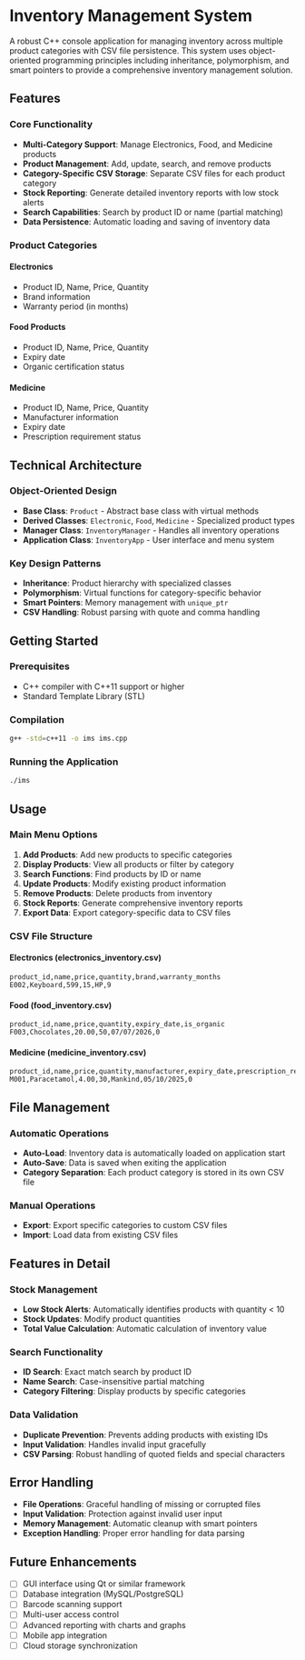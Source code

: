 # Inventory Management System

A robust C++ console application for managing inventory across multiple product categories with CSV file persistence. This system uses object-oriented programming principles including inheritance, polymorphism, and smart pointers to provide a comprehensive inventory management solution.

## Features

### Core Functionality
- **Multi-Category Support**: Manage Electronics, Food, and Medicine products
- **Product Management**: Add, update, search, and remove products
- **Category-Specific CSV Storage**: Separate CSV files for each product category
- **Stock Reporting**: Generate detailed inventory reports with low stock alerts
- **Search Capabilities**: Search by product ID or name (partial matching)
- **Data Persistence**: Automatic loading and saving of inventory data

### Product Categories

#### Electronics
- Product ID, Name, Price, Quantity
- Brand information
- Warranty period (in months)

#### Food Products
- Product ID, Name, Price, Quantity
- Expiry date
- Organic certification status

#### Medicine
- Product ID, Name, Price, Quantity
- Manufacturer information
- Expiry date
- Prescription requirement status

## Technical Architecture

### Object-Oriented Design
- **Base Class**: `Product` - Abstract base class with virtual methods
- **Derived Classes**: `Electronic`, `Food`, `Medicine` - Specialized product types
- **Manager Class**: `InventoryManager` - Handles all inventory operations
- **Application Class**: `InventoryApp` - User interface and menu system

### Key Design Patterns
- **Inheritance**: Product hierarchy with specialized classes
- **Polymorphism**: Virtual functions for category-specific behavior
- **Smart Pointers**: Memory management with `unique_ptr`
- **CSV Handling**: Robust parsing with quote and comma handling

## Getting Started

### Prerequisites
- C++ compiler with C++11 support or higher
- Standard Template Library (STL)

### Compilation
```bash
g++ -std=c++11 -o ims ims.cpp
```

### Running the Application
```bash
./ims
```

## Usage

### Main Menu Options
1. **Add Products**: Add new products to specific categories
2. **Display Products**: View all products or filter by category
3. **Search Functions**: Find products by ID or name
4. **Update Products**: Modify existing product information
5. **Remove Products**: Delete products from inventory
6. **Stock Reports**: Generate comprehensive inventory reports
7. **Export Data**: Export category-specific data to CSV files

### CSV File Structure

#### Electronics (electronics_inventory.csv)
```csv
product_id,name,price,quantity,brand,warranty_months
E002,Keyboard,599,15,HP,9
```

#### Food (food_inventory.csv)
```csv
product_id,name,price,quantity,expiry_date,is_organic
F003,Chocolates,20.00,50,07/07/2026,0
```

#### Medicine (medicine_inventory.csv)
```csv
product_id,name,price,quantity,manufacturer,expiry_date,prescription_required
M001,Paracetamol,4.00,30,Mankind,05/10/2025,0
```

## File Management

### Automatic Operations
- **Auto-Load**: Inventory data is automatically loaded on application start
- **Auto-Save**: Data is saved when exiting the application
- **Category Separation**: Each product category is stored in its own CSV file

### Manual Operations
- **Export**: Export specific categories to custom CSV files
- **Import**: Load data from existing CSV files

## Features in Detail

### Stock Management
- **Low Stock Alerts**: Automatically identifies products with quantity < 10
- **Stock Updates**: Modify product quantities
- **Total Value Calculation**: Automatic calculation of inventory value

### Search Functionality
- **ID Search**: Exact match search by product ID
- **Name Search**: Case-insensitive partial matching
- **Category Filtering**: Display products by specific categories

### Data Validation
- **Duplicate Prevention**: Prevents adding products with existing IDs
- **Input Validation**: Handles invalid input gracefully
- **CSV Parsing**: Robust handling of quoted fields and special characters

## Error Handling

- **File Operations**: Graceful handling of missing or corrupted files
- **Input Validation**: Protection against invalid user input
- **Memory Management**: Automatic cleanup with smart pointers
- **Exception Handling**: Proper error handling for data parsing

## Future Enhancements

- [ ] GUI interface using Qt or similar framework
- [ ] Database integration (MySQL/PostgreSQL)
- [ ] Barcode scanning support
- [ ] Multi-user access control
- [ ] Advanced reporting with charts and graphs
- [ ] Mobile app integration
- [ ] Cloud storage synchronization